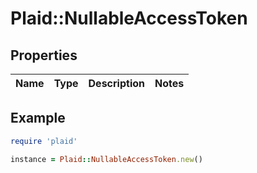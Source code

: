# Plaid::NullableAccessToken

## Properties

| Name | Type | Description | Notes |
| ---- | ---- | ----------- | ----- |

## Example

```ruby
require 'plaid'

instance = Plaid::NullableAccessToken.new()
```

